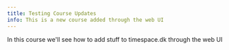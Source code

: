 ```yaml
---
title: Testing Course Updates
info: This is a new course added through the web UI
---
```

In this course we'll see how to add stuff to timespace.dk through the web UI